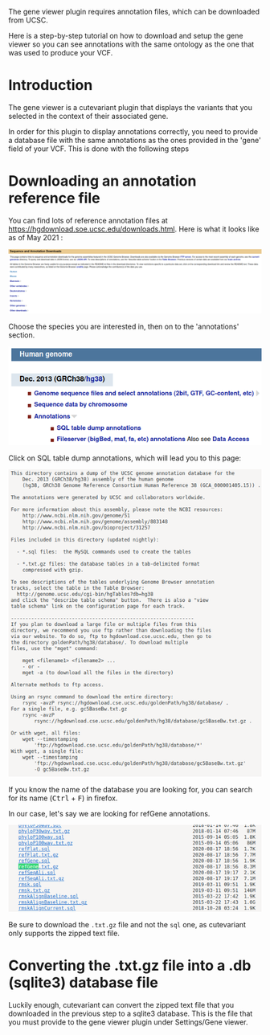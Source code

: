 The gene viewer plugin requires annotation files, which can be downloaded from UCSC.

Here is a step-by-step tutorial on how to download and setup the gene viewer so you can see annotations with the same ontology as the one that was used to produce your VCF.

# Introduction

The gene viewer is a cutevariant plugin that displays the variants that you selected in the context of their associated gene.

In order for this plugin to display annotations correctly, you need to provide a database file with the same annotations as the ones provided in the 'gene' field of your VCF. This is done with the following steps

# Downloading an annotation reference file

You can find lots of reference annotation files at https://hgdownload.soe.ucsc.edu/downloads.html. Here is what it looks like as of May 2021 :

![UCSC download page](../images/ucsc_download_page_1.png)

Choose the species you are interested in, then on to the 'annotations' section.

![UCSC download annotations](../images/ucsc_download_page_2.png)

Click on SQL table dump annotations, which will lead you to this page:

![All UCSC downloads](../images/ucsc_download_page_3.png)

If you know the name of the database you are looking for, you can search for its name (<kbd>Ctrl</kbd> + <kbd>F</kbd>) in firefox.

In our case, let's say we are looking for refGene annotations.

![Download the zipped text file](../images/ucsc_download_page_4.png)

Be sure to download the `.txt.gz` file and not the `sql` one, as cutevariant only supports the zipped text file.

# Converting the .txt.gz file into a .db (sqlite3) database file

Luckily enough, cutevariant can convert the zipped text file that you downloaded in the previous step to a sqlite3 database. This is the file that you must provide to the gene viewer plugin under Settings/Gene viewer.

